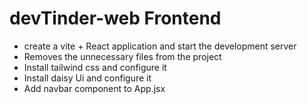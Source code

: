 # devTinder-web Frontend

- create a vite + React application and start the development server
- Removes the unnecessary files from the project
- Install tailwind css and configure it 
- Install daisy Ui and configure it
- Add navbar component to App.jsx